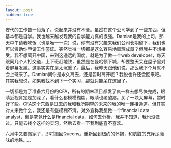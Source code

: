 ```yaml
---
layout: post
hidden: true
---
```

安代的工作告一段落了。说起来并没有不舍。虽然在这个公司学到了一些东西，但基本都是自学。我也越来越发现我的自学能力真的很强。Damian是我的上司，那天中午请我吃饭（也是唯一一次）说，你有没有兴趣来我们公司长期留下，我们也可以资助你申请工作签证。突然觉得一切都是这么容易地顺理成章？但我并不想接受。我不想离开中国，来到这遥远的国度，就是为了做一个web developer，每天跟同几个人打交道，上下班赶地铁，虽然是在曼哈顿下城，却要整天呆在屋子里对着屏幕发黑。这事实实在是太沉重了。最后，我昨天跟他们说，那么我下个月就不会上班来了。Damian问你是永久离去，还是暂时离开呢？我说也许还会回来吧。其实我想说，如果我找不到下一个实习，那就只能呆在这里了。

一切都是为了准备六月份的CFA，所有的期末项目都发了疯一样去想尽快完成，眼睛近视肯定是加深了，看什么都模模糊糊，眼睛也老酸疼。买了一块大屏幕，暂时好了些。CFA这个东西是过去的我和我所期望的未来的我的唯一连接通道。但其实对未来做什么，我还是有些模糊不清。对外宣称我想做一个financial data analyst，但是究竟什么是financial data，如何去分析，我并不知道，我也没做过。只能去找个这样的实习，然后去看一下我到底喜不喜欢。

六月中又要搬家了，即将搬回Queens。重新回到纽约的怀抱，和肮脏的充斥尿骚味的地铁……